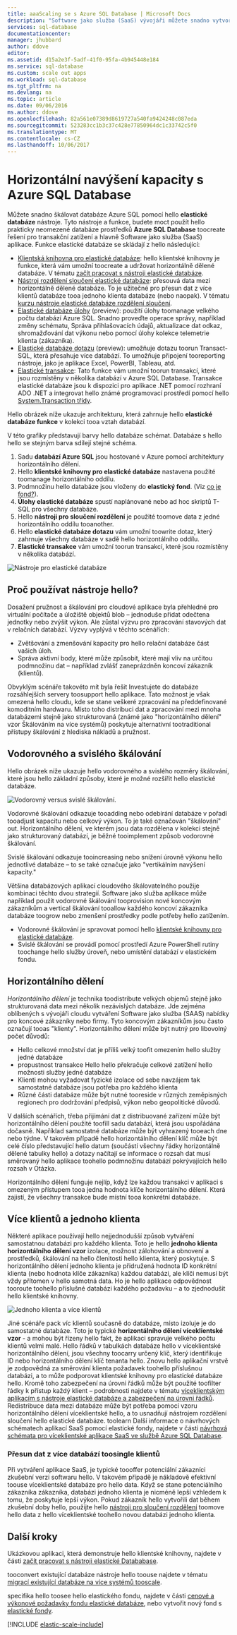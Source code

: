 ```yaml
---
title: aaaScaling se s Azure SQL Database | Microsoft Docs
description: "Software jako služba (SaaS) vývojáři můžete snadno vytvořit elastické, škálovatelná databáze v hello cloudu pomocí těchto nástrojů"
services: sql-database
documentationcenter: 
manager: jhubbard
author: ddove
editor: 
ms.assetid: d15a2e3f-5adf-41f0-95fa-4b945448e184
ms.service: sql-database
ms.custom: scale out apps
ms.workload: sql-database
ms.tgt_pltfrm: na
ms.devlang: na
ms.topic: article
ms.date: 09/06/2016
ms.author: ddove
ms.openlocfilehash: 82a561e07389d8619727a540fa9424248c087eda
ms.sourcegitcommit: 523283cc1b3c37c428e77850964dc1c33742c5f0
ms.translationtype: MT
ms.contentlocale: cs-CZ
ms.lasthandoff: 10/06/2017
---
```

# <a name="scaling-out-with-azure-sql-database"></a>Horizontální navýšení kapacity s Azure SQL Database
Můžete snadno škálovat databáze Azure SQL pomocí hello **elastické databáze** nástroje. Tyto nástroje a funkce, budete moct použít hello prakticky neomezené databáze prostředků **Azure SQL Database** toocreate řešení pro transakční zatížení a hlavně Software jako služba (SaaS) aplikace. Funkce elastické databáze se skládají z hello následující:

* [Klientská knihovna pro elastické databáze](sql-database-elastic-database-client-library.md): hello klientské knihovny je funkce, která vám umožní toocreate a udržovat horizontálně dělené databáze.  V tématu [začít pracovat s nástroji elastické databáze](sql-database-elastic-scale-get-started.md).
* [Nástroj rozdělení sloučení elastické databáze](sql-database-elastic-scale-overview-split-and-merge.md): přesouvá data mezi horizontálně dělené databáze. To je užitečné pro přesun dat z více klientů databáze tooa jednoho klienta databáze (nebo naopak). V tématu [kurzu nástroje elastické databáze rozdělení sloučení](sql-database-elastic-scale-configure-deploy-split-and-merge.md).
* [Elastické databáze úlohy](sql-database-elastic-jobs-overview.md) (preview): použití úlohy toomanage velkého počtu databází Azure SQL. Snadno proveďte operace správy, například změny schématu, Správa přihlašovacích údajů, aktualizace dat odkaz, shromažďování dat výkonu nebo pomocí úlohy kolekce telemetrie klienta (zákazníka).
* [Elastické databáze dotazu](sql-database-elastic-query-overview.md) (preview): umožňuje dotazu toorun Transact-SQL, která přesahuje více databází. To umožňuje připojení tooreporting nástroje, jako je aplikace Excel, PowerBI, Tableau, atd.
* [Elastické transakce](sql-database-elastic-transactions-overview.md): Tato funkce vám umožní toorun transakcí, které jsou rozmístěny v několika databází v Azure SQL Database. Transakce elastické databáze jsou k dispozici pro aplikace .NET pomocí rozhraní ADO .NET a integrovat hello známé programovací prostředí pomocí hello [System.Transaction třídy](https://msdn.microsoft.com/library/system.transactions.aspx).

Hello obrázek níže ukazuje architekturu, která zahrnuje hello **elastické databáze funkce** v kolekci tooa vztah databází.

V této grafiky představují barvy hello databáze schémat. Databáze s hello hello se stejným barva sdílejí stejné schéma.

1. Sadu **databází Azure SQL** jsou hostované v Azure pomocí architektury horizontálního dělení.
2. Hello **klientské knihovny pro elastické databáze** nastavena použité toomanage horizontálního oddílu.
3. Podmnožinu hello databáze jsou vloženy do **elastický fond**. (Viz [co je fond?](sql-database-elastic-pool.md)).
4. **Úlohy elastické databáze** spustí naplánované nebo ad hoc skriptů T-SQL pro všechny databáze.
5. Hello **nástroji pro sloučení rozdělení** je použité toomove data z jedné horizontálního oddílu tooanother.
6. Hello **elastické databáze dotazu** vám umožní toowrite dotaz, který zahrnuje všechny databáze v sadě hello horizontálního oddílu.
7. **Elastické transakce** vám umožní toorun transakcí, které jsou rozmístěny v několika databází. 

![Nástroje pro elastické databáze][1]

## <a name="why-use-hello-tools"></a>Proč používat nástroje hello?
Dosažení pružnost a škálování pro cloudové aplikace byla přehledné pro virtuální počítače a úložiště objektů blob – jednoduše přidat odečtena jednotky nebo zvýšit výkon. Ale zůstal výzvu pro zpracování stavových dat v relačních databází. Výzvy vyplývá v těchto scénářích:

* Zvětšování a zmenšování kapacity pro hello relační databáze část vašich úloh.
* Správa aktivní body, které může způsobit, které mají vliv na určitou podmnožinu dat – například zvlášť zaneprázdněn koncoví zákazník (klientů).

Obvyklým scénáře takovéto mít byla řešit Investujete do databáze rozsáhlejších servery toosupport hello aplikace. Tato možnost je však omezená hello cloudu, kde se stane veškeré zpracování na předdefinované komoditním hardwaru. Místo toho distribuci dat a zpracování mezi mnoha databázemi stejně jako strukturovaná (známé jako "horizontálního dělení" vzor Škálováním na více systémů) poskytuje alternativní tootraditional přístupy škálování z hlediska nákladů a pružnost.

## <a name="horizontal-and-vertical-scaling"></a>Vodorovného a svislého škálování
Hello obrázek níže ukazuje hello vodorovného a svislého rozměry škálování, které jsou hello základní způsoby, které je možné rozšířit hello elastické databáze.

![Vodorovný versus svislé škálování.][2]

Vodorovné škálování odkazuje tooadding nebo odebírání databáze v pořadí tooadjust kapacitu nebo celkový výkon. To je také označován "škálování" out. Horizontálního dělení, ve kterém jsou data rozdělena v kolekci stejně jako strukturovaný databází, je běžné tooimplement způsob vodorovné škálování.  

Svislé škálování odkazuje tooincreasing nebo snížení úrovně výkonu hello jednotlivé databáze – to se také označuje jako "vertikálním navýšení kapacity."

Většina databázových aplikací cloudového škálovatelného použije kombinaci těchto dvou strategií. Software jako služba aplikace může například použít vodorovné škálování tooprovision nové koncovým zákazníkům a vertical škálování tooallow každého koncoví zákazníka databáze toogrow nebo zmenšení prostředky podle potřeby hello zatížením.

* Vodorovné škálování je spravovat pomocí hello [klientské knihovny pro elastické databáze](sql-database-elastic-database-client-library.md).
* Svislé škálování se provádí pomocí prostředí Azure PowerShell rutiny toochange hello služby úroveň, nebo umístění databází v elastickém fondu.

## <a name="sharding"></a>Horizontálního dělení
*Horizontálního dělení* je technika toodistribute velkých objemů stejně jako strukturovaná data mezi několik nezávislých databáze. Jde zejména oblíbených s vývojáři cloudu vytváření Software jako služba (SAAS) nabídky pro koncové zákazníky nebo firmy. Tyto koncovým zákazníkům jsou často označují tooas "klienty". Horizontálního dělení může být nutný pro libovolný počet důvodů:  

* Hello celkové množství dat je příliš velký toofit omezením hello služby jedné databáze
* propustnost transakce Hello hello překračuje celkové zatížení hello možnosti služby jedné databáze
* Klienti mohou vyžadovat fyzické izolace od sebe navzájem tak samostatné databáze jsou potřeba pro každého klienta
* Různé části databáze může být nutné tooreside v různých zeměpisných regionech pro dodržování předpisů, výkon nebo geopolitické důvodů.

V dalších scénářích, třeba přijímání dat z distribuované zařízení může být horizontálního dělení použité toofill sadu databází, která jsou uspořádána dočasně. Například samostatné databáze může být vyhrazený tooeach dne nebo týdne. V takovém případě hello horizontálního dělení klíč může být celé číslo představující hello datum (součástí všechny řádky horizontálně dělené tabulky hello) a dotazy načítají se informace o rozsah dat musí směrovaný hello aplikace toohello podmnožinu databází pokrývajících hello rozsah v Otázka.

Horizontálního dělení funguje nejlíp, když lze každou transakci v aplikaci s omezeným přístupem tooa jedna hodnota klíče horizontálního dělení. Která zajistí, že všechny transakce bude místní tooa konkrétní databáze.

## <a name="multi-tenant-and-single-tenant"></a>Více klientů a jednoho klienta
Některé aplikace používají hello nejjednodušší způsob vytváření samostatnou databázi pro každého klienta. Toto je hello **jednoho klienta horizontálního dělení vzor** izolace, možnost zálohování a obnovení a prostředků, škálování na hello členitosti hello klienta, který poskytuje. S horizontálního dělení jednoho klienta je přidružená hodnota ID konkrétní klienta (nebo hodnota klíče zákazníka) každou databázi, ale klíči nemusí být vždy přítomen v hello samotná data. Ho je hello aplikace odpovědnost tooroute toohello příslušné databázi každého požadavku – a to zjednodušit hello klientské knihovny.

![Jednoho klienta a více klientů][4]

Jiné scénáře pack víc klientů současně do databáze, místo izoluje je do samostatné databáze. Toto je typické **horizontálního dělení víceklientské vzor** - a mohou být řízeny hello fakt, že aplikaci spravuje velkého počtu klientů velmi malé. Hello řádků v tabulkách databáze hello v víceklientské horizontálního dělení, jsou všechny toocarry určený klíč, který identifikuje ID nebo horizontálního dělení klíč tenanta hello. Znovu hello aplikační vrstvě je zodpovědná za směrování klienta požadavek toohello příslušnou databázi, a to může podporovat klientské knihovny pro elastické databáze hello. Kromě toho zabezpečení na úrovni řádků může být použité toofilter řádky k přístup každý klient – podrobnosti najdete v tématu [víceklientským aplikacím s nástroje elastické databáze a zabezpečení na úrovni řádků](sql-database-elastic-tools-multi-tenant-row-level-security.md). Redistribuce data mezi databáze může být potřeba pomocí vzoru horizontálního dělení víceklientské hello, a to usnadňují nástrojem rozdělení sloučení hello elastické databáze. toolearn Další informace o návrhových schématech aplikací SaaS pomocí elastické fondy, najdete v části [návrhová schémata pro víceklientské aplikace SaaS ve službě Azure SQL Database](sql-database-design-patterns-multi-tenancy-saas-applications.md).

### <a name="move-data-from-multiple-toosingle-tenancy-databases"></a>Přesun dat z více databází toosingle klientů
Při vytváření aplikace SaaS, je typické toooffer potenciální zákazníci zkušební verzi softwaru hello. V takovém případě je nákladově efektivní toouse víceklientské databáze pro hello data. Když se stane potenciálního zákazníka zákazníka, databázi jednoho klienta je nicméně lepší vzhledem k tomu, že poskytuje lepší výkon. Pokud zákazník hello vytvořili dat během zkušební doby hello, použijte hello [nástroji pro sloučení rozdělení](sql-database-elastic-scale-overview-split-and-merge.md) toomove hello data z hello víceklientské toohello novou databázi jednoho klienta.

## <a name="next-steps"></a>Další kroky
Ukázkovou aplikaci, která demonstruje hello klientské knihovny, najdete v části [začít pracovat s nástroji elastické Datababase](sql-database-elastic-scale-get-started.md).

tooconvert existující databáze nástroje hello toouse najdete v tématu [migrací existující databáze na více systémů tooscale](sql-database-elastic-convert-to-use-elastic-tools.md).

specifika hello toosee hello elastického fondu, najdete v části [cenové a výkonové požadavky fondu elastické databáze](sql-database-elastic-pool.md), nebo vytvořit nový fond s [elastické fondy](sql-database-elastic-pool-manage-portal.md).  

[!INCLUDE [elastic-scale-include](../../includes/elastic-scale-include.md)]

<!--Anchors-->
<!--Image references-->
[1]:./media/sql-database-elastic-scale-introduction/tools.png
[2]:./media/sql-database-elastic-scale-introduction/h_versus_vert.png
[3]:./media/sql-database-elastic-scale-introduction/overview.png
[4]:./media/sql-database-elastic-scale-introduction/single_v_multi_tenant.png

